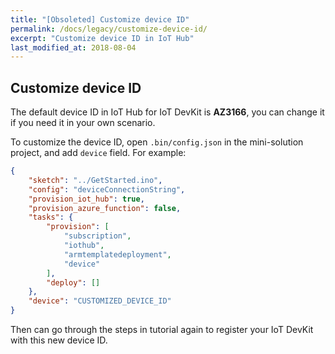 ```yaml
---
title: "[Obsoleted] Customize device ID"
permalink: /docs/legacy/customize-device-id/
excerpt: "Customize device ID in IoT Hub"
last_modified_at: 2018-08-04
---
```


## Customize device ID

The default device ID in IoT Hub for IoT DevKit is **AZ3166**, you can change it
if you need it in your own scenario.

To customize the device ID, open `.bin/config.json` in the mini-solution
project, and add `device` field. For example:

```json
{
	"sketch": "../GetStarted.ino",
	"config": "deviceConnectionString",
	"provision_iot_hub": true,
	"provision_azure_function": false,
	"tasks": {
		"provision": [
			"subscription",
			"iothub",
			"armtemplatedeployment",
			"device"
		],
		"deploy": []
	},
	"device": "CUSTOMIZED_DEVICE_ID"
}
```

Then can go through the steps in tutorial again to register your IoT DevKit with
this new device ID.
